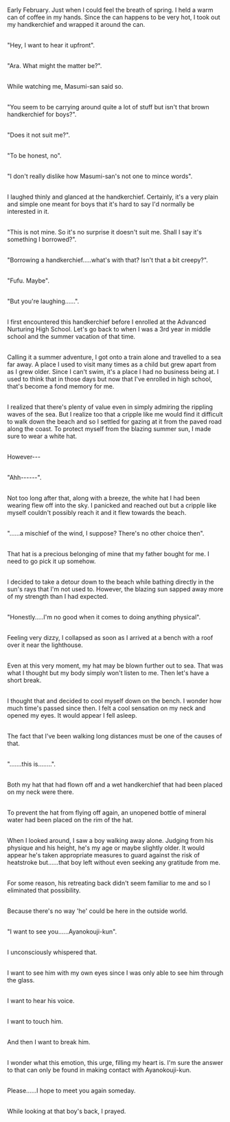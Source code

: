 Early February. Just when I could feel the breath of spring. I held a warm can of coffee in my hands. Since the can happens to be very hot, I took out my handkerchief and wrapped it around the can.<br><br>

"Hey, I want to hear it upfront".<br><br>

"Ara. What might the matter be?".<br><br>

While watching me, Masumi-san said so.<br><br>

"You seem to be carrying around quite a lot of stuff but isn't that brown handkerchief for boys?".<br><br>

"Does it not suit me?".<br><br>

"To be honest, no".<br><br>

"I don't really dislike how Masumi-san's not one to mince words".<br><br>

I laughed thinly and glanced at the handkerchief. Certainly, it's a very plain and simple one meant for boys that it's hard to say I'd normally be interested in it.<br><br>

"This is not mine. So it's no surprise it doesn't suit me. Shall I say it's something I borrowed?".<br><br>

"Borrowing a handkerchief.....what's with that? Isn't that a bit creepy?".<br><br>

"Fufu. Maybe".<br><br>

"But you're laughing......".<br><br>

I first encountered this handkerchief before I enrolled at the Advanced Nurturing High School. Let's go back to when I was a 3rd year in middle school and the summer vacation of that time.<br><br>

Calling it a summer adventure, I got onto a train alone and travelled to a sea far away. A place I used to visit many times as a child but grew apart from as I grew older. Since I can't swim, it's a place I had no business being at. I used to think that in those days but now that I've enrolled in high school, that's become a fond memory for me.<br><br>

I realized that there's plenty of value even in simply admiring the rippling waves of the sea. But I realize too that a cripple like me would find it difficult to walk down the beach and so I settled for gazing at it from the paved road along the coast. To protect myself from the blazing summer sun, I made sure to wear a white hat.<br><br>

However---<br><br>

"Ahh------".<br><br>

Not too long after that, along with a breeze, the white hat I had been wearing flew off into the sky. I panicked and reached out but a cripple like myself couldn't possibly reach it and it flew towards the beach.<br><br>

"......a mischief of the wind, I suppose? There's no other choice then".<br><br>

That hat is a precious belonging of mine that my father bought for me. I need to go pick it up somehow.<br><br>

I decided to take a detour down to the beach while bathing directly in the sun's rays that I'm not used to. However, the blazing sun sapped away more of my strength than I had expected.<br><br>

"Honestly.....I'm no good when it comes to doing anything physical".<br><br>

Feeling very dizzy, I collapsed as soon as I arrived at a bench with a roof over it near the lighthouse.<br><br>

Even at this very moment, my hat may be blown further out to sea. That was what I thought but my body simply won't listen to me. Then let's have a short break.<br><br>

I thought that and decided to cool myself down on the bench. I wonder how much time's passed since then. I felt a cool sensation on my neck and opened my eyes. It would appear I fell asleep.<br><br>

The fact that I've been walking long distances must be one of the causes of that.<br><br>

".......this is........".<br><br>

Both my hat that had flown off and a wet handkerchief that had been placed on my neck were there.<br><br>

To prevent the hat from flying off again, an unopened bottle of mineral water had been placed on the rim of the hat.<br><br>

When I looked around, I saw a boy walking away alone. Judging from his physique and his height, he's my age or maybe slightly older. It would appear he's taken appropriate measures to guard against the risk of heatstroke but......that boy left without even seeking any gratitude from me.<br><br>

For some reason, his retreating back didn't seem familiar to me and so I eliminated that possibility.<br><br>

Because there's no way 'he' could be here in the outside world.<br><br>

"I want to see you......Ayanokouji-kun".<br><br>

I unconsciously whispered that.<br><br>

I want to see him with my own eyes since I was only able to see him through the glass.<br><br>

I want to hear his voice.<br><br>

I want to touch him.<br><br>

And then I want to break him.<br><br>

I wonder what this emotion, this urge, filling my heart is. I'm sure the answer to that can only be found in making contact with Ayanokouji-kun.<br><br>

Please......I hope to meet you again someday.<br><br>

While looking at that boy's back, I prayed.<br><br>